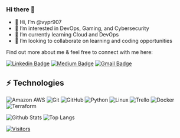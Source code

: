
<!---
vypr907/vypr907 is a ✨ special ✨ repository because its `README.md` (this file) appears on your GitHub profile.
You can click the Preview link to take a look at your changes.
--->
<!-- LUIT GitHub Profile Template -->

<!-- Keep "Hi there" or replace it with a greeting of your own! -->

### Hi there 👋

<!-- Introduce yourself and give a brief introduction about yourself here.  Also include what tech you're interested in and what you are currently learning -->
- 👋 Hi, I’m @vypr907
- 👀 I’m interested in DevOps, Gaming, and Cybersecurity
- 🌱 I’m currently learning Cloud and DevOps
- 💞️ I’m looking to collaborate on learning and coding opportunities

Find out more about me & feel free to connect with me here:

<!-- Replace the fields below with the information requested. Remember to remove the encapsulating <> characters. For spaces in names, use %20 (e.g. Broadus%20Palmer) -->

[![Linkedin Badge](https://img.shields.io/badge/-Steven_Laszloffy-blue?style=flat-square&logo=Linkedin&logoColor=white&link=https://www.linkedin.com/in/stevenlaszloffy/)](https://www.linkedin.com/in/stevenlaszloffy/)
[![Medium Badge](https://img.shields.io/badge/Steven_Laszloffy-12100E?style=flat-square&logo=medium&logoColor=white&link=https://medium.com/@s.laszloffy)](https://medium.com/@s.laszloffy)
[![Gmail Badge](https://img.shields.io/badge/-steven.laszloffy@gmail.com-c14438?style=flat-square&logo=Gmail&logoColor=white&link=mailto:steven.laszloffy@gmail.com)](mailto:steven.laszloffy@gmail.com)

## ⚡ Technologies

<!-- Check out the Badges folder for more badges -->

![Amazon AWS](https://img.shields.io/badge/Amazon%20AWS-232F3E?style=flat-square&logo=amazon-aws)
![Git](https://img.shields.io/badge/-Git-black?style=flat-square&logo=git)
![GitHub](https://img.shields.io/badge/-GitHub-181717?style=flat-square&logo=github)
![Python](https://img.shields.io/badge/-Python-black?style=flat-square&logo=Python)
![Linux](https://img.shields.io/badge/Linux-FCC624?style=flat-square&logo=linux&logoColor=black)
![Trello](https://img.shields.io/badge/Trello-%23026AA7.svg?style=flat-square&logo=Trello&logoColor=white)
![Docker](https://img.shields.io/badge/docker-%230db7ed.svg?style=for-the-badge&logo=docker&logoColor=white)
![Terraform](https://img.shields.io/badge/terraform-%235835CC.svg?style=for-the-badge&logo=terraform&logoColor=white)

<!-- Replace the fields below with the information requested. Remember to remove the encapsulating <> characters. -->

![Github Stats](https://github-readme-stats.vercel.app/api?username=vypr907&count_private=true&show_icons=true&include_all_commits=true)
![Top Langs](https://github-readme-stats.vercel.app/api/top-langs/?username=vypr907&hide=TeX&layout=compact)


[![Visitors](https://api.visitorbadge.io/api/visitors?path=vypr907%2Fvypr907&label=VISITORS&countColor=%23263759)](https://visitorbadge.io/status?path=vypr907%2Fvypr907)
